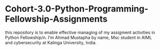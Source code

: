 # Cohort-3.0-Python-Programming-Fellowship-Assignments
this repository is to enable effective managing of my assigment activities in Python Fellowship/n.
I'm Ahmad Mustapha by name, Msc student in AIML and cybersecurity at Kalinga University, India.
